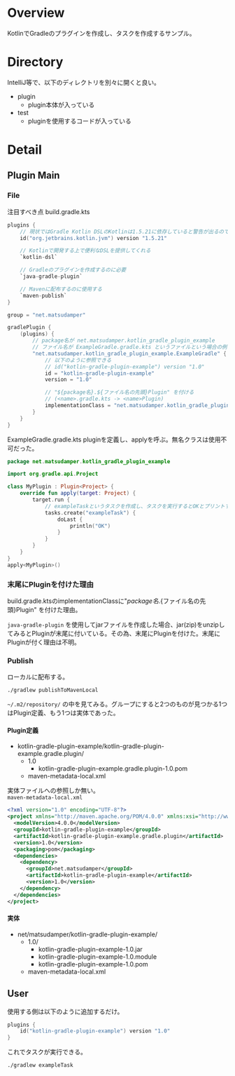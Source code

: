 # Overview
KotlinでGradleのプラグインを作成し、タスクを作成するサンプル。  

# Directory
IntelliJ等で、以下のディレクトリを別々に開くと良い。  
- plugin
  - plugin本体が入っている
- test
  - pluginを使用するコードが入っている

# Detail
## Plugin Main
### File
注目すべき点
build.gradle.kts
```kotlin
plugins {
    // 現状ではGradle Kotlin DSLのKotlinは1.5.21に依存していると警告が出るので、1.5.21にしている。
    id("org.jetbrains.kotlin.jvm") version "1.5.21"

    // Kotlinで開発する上で便利なDSLを提供してくれる
    `kotlin-dsl`

    // Gradleのプラグインを作成するのに必要
    `java-gradle-plugin`

    // Mavenに配布するのに使用する
    `maven-publish`
}

group = "net.matsudamper"

gradlePlugin {
    (plugins) {
        // package名が net.matsudamper.kotlin_gradle_plugin_example
        // ファイル名が ExampleGradle.gradle.kts というファイルという場合の例
        "net.matsudamper.kotlin_gradle_plugin_example.ExampleGradle" {
            // 以下のように参照できる
            // id("kotlin-gradle-plugin-example") version "1.0"
            id = "kotlin-gradle-plugin-example"
            version = "1.0"

            // "${package名}.${ファイル名の先頭}Plugin" を付ける
            // (<name>.gradle.kts -> <name>Plugin)
            implementationClass = "net.matsudamper.kotlin_gradle_plugin_example.ExampleGradlePlugin"
        }
    }
}
```

ExampleGradle.gradle.kts
pluginを定義し、applyを呼ぶ。無名クラスは使用不可だった。
```kotlin
package net.matsudamper.kotlin_gradle_plugin_example

import org.gradle.api.Project

class MyPlugin : Plugin<Project> {
    override fun apply(target: Project) {
        target.run {
            // exampleTaskというタスクを作成し、タスクを実行するとOKとプリントする。
            tasks.create("exampleTask") {
                doLast {
                    println("OK")
                }
            }
        }
    }
}
apply<MyPlugin>()
```

### 末尾にPluginを付けた理由
build.gradle.ktsのimplementationClassに"${package名}.${ファイル名の先頭}Plugin" を付けた理由。  

`java-gradle-plugin` を使用してjarファイルを作成した場合、jar(zip)をunzipしてみるとPluginが末尾に付いている。その為、末尾にPluginを付けた。末尾にPluginが付く理由は不明。  

### Publish
ローカルに配布する。  
```
./gradlew publishToMavenLocal
```

`~/.m2/repository/` の中を見てみる。グループにすると2つのものが見つかる1つはPlugin定義、もう1つは実体であった。  

#### Plugin定義 
- kotlin-gradle-plugin-example/kotlin-gradle-plugin-example.gradle.plugin/
  - 1.0
    - kotlin-gradle-plugin-example.gradle.plugin-1.0.pom
  - maven-metadata-local.xml

実体ファイルへの参照しか無い。  
`maven-metadata-local.xml`  
```xml
<?xml version="1.0" encoding="UTF-8"?>
<project xmlns="http://maven.apache.org/POM/4.0.0" xmlns:xsi="http://www.w3.org/2001/XMLSchema-instance" xsi:schemaLocation="http://maven.apache.org/POM/4.0.0 https://maven.apache.org/xsd/maven-4.0.0.xsd">
  <modelVersion>4.0.0</modelVersion>
  <groupId>kotlin-gradle-plugin-example</groupId>
  <artifactId>kotlin-gradle-plugin-example.gradle.plugin</artifactId>
  <version>1.0</version>
  <packaging>pom</packaging>
  <dependencies>
    <dependency>
      <groupId>net.matsudamper</groupId>
      <artifactId>kotlin-gradle-plugin-example</artifactId>
      <version>1.0</version>
    </dependency>
  </dependencies>
</project>
```

#### 実体
- net/matsudamper/kotlin-gradle-plugin-example/
  - 1.0/
    - kotlin-gradle-plugin-example-1.0.jar
    - kotlin-gradle-plugin-example-1.0.module
    - kotlin-gradle-plugin-example-1.0.pom
  - maven-metadata-local.xml

## User
使用する側は以下のように追加するだけ。  
```kotlin
plugins {
    id("kotlin-gradle-plugin-example") version "1.0"
}
```

これでタスクが実行できる。  
```
./gradlew exampleTask
```
